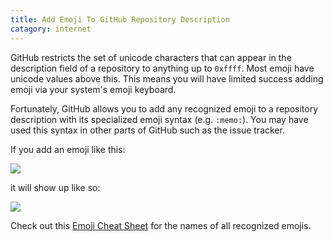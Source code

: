 ```yaml
---
title: Add Emoji To GitHub Repository Description
catagory: internet
---
```


GitHub restricts the set of unicode characters that can appear in the
description field of a repository to anything up to `0xffff`. Most emoji
have unicode values above this. This means you will have limited success
adding emoji via your system's emoji keyboard.

Fortunately, GitHub allows you to add any recognized emoji to a repository
description with its specialized emoji syntax (e.g. `:memo:`). You may have
used this syntax in other parts of GitHub such as the issue tracker.

If you add an emoji like this:

![](http://i.imgur.com/Tty7Cl2.png)

it will show up like so:

![](http://i.imgur.com/yxRwmkW.png)

Check out this [Emoji Cheat Sheet](http://www.emoji-cheat-sheet.com/) for
the names of all recognized emojis.
